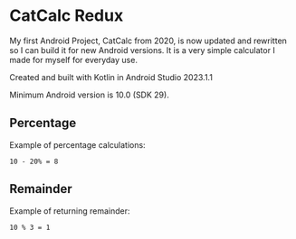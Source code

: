 # CatCalc Redux

My first Android Project, CatCalc from 2020, is now updated and rewritten so I can build it for new Android versions. It is a very simple calculator I made for myself for everyday use.

Created and built with Kotlin in Android Studio 2023.1.1

Minimum Android version is 10.0 (SDK 29).

## Percentage

Example of percentage calculations:

```
10 - 20% = 8
```

## Remainder

Example of returning remainder:

```
10 % 3 = 1
```
